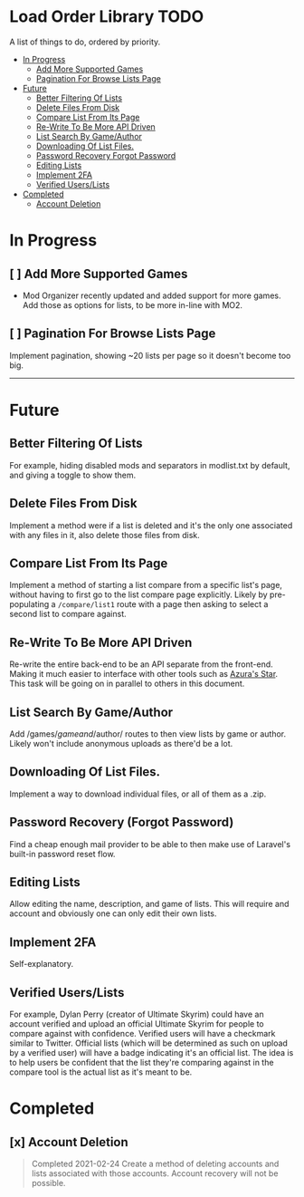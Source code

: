 # Load Order Library TODO

A list of things to do, ordered by priority.

<!-- TOC -->

- [In Progress](#in-progress)
	- [Add More Supported Games](#add-more-supported-games)
	- [Pagination For Browse Lists Page](#pagination-for-browse-lists-page)
- [Future](#future)
	- [Better Filtering Of Lists](#better-filtering-of-lists)
	- [Delete Files From Disk](#delete-files-from-disk)
	- [Compare List From Its Page](#compare-list-from-its-page)
	- [Re-Write To Be More API Driven](#re-write-to-be-more-api-driven)
	- [List Search By Game/Author](#list-search-by-gameauthor)
	- [Downloading Of List Files.](#downloading-of-list-files)
	- [Password Recovery Forgot Password](#password-recovery-forgot-password)
	- [Editing Lists](#editing-lists)
	- [Implement 2FA](#implement-2fa)
	- [Verified Users/Lists](#verified-userslists)
- [Completed](#completed)
	- [Account Deletion](#account-deletion)

<!-- /TOC -->

# In Progress

## [ ] **Add More Supported Games**
- Mod Organizer recently updated and added support for more games. Add those as options for lists, to be more in-line with MO2.

## [ ] **Pagination For Browse Lists Page**
Implement pagination, showing ~20 lists per page so it doesn't become too big.

___

# Future

## **Better Filtering Of Lists**
For example, hiding disabled mods and separators in modlist.txt by default, and giving a toggle to show them.

## **Delete Files From Disk**
Implement a method were if a list is deleted and it's the only one associated with any files in it, also delete those files from disk.

## **Compare List From Its Page**
Implement a method of starting a list compare from a specific list's page, without having to first go to the list compare page explicitly. Likely by pre-populating a `/compare/list1` route with a page then asking to select a second list to compare against.

## Re-Write To Be More API Driven
Re-write the entire back-end to be an API separate from the front-end. Making it much easier to interface with other tools such as [Azura's Star](https://github.com/RingComics/azuras-start). This task will be going on in parallel to others in this document.

## List Search By Game/Author
Add /games/$game and /$author/ routes to then view lists by game or author. Likely won't include anonymous uploads as there'd be a lot.

## Downloading Of List Files.
Implement a way to download individual files, or all of them as a .zip.

## Password Recovery (Forgot Password)
Find a cheap enough mail provider to be able to then make use of Laravel's built-in password reset flow.

## Editing Lists
Allow editing the name, description, and game of lists. This will require and account and obviously one can only edit their own lists.

## Implement 2FA
Self-explanatory.

## Verified Users/Lists
For example, Dylan Perry (creator of Ultimate Skyrim) could have an account verified and upload an official Ultimate Skyrim for people to compare against with confidence. Verified users will have a checkmark similar to Twitter. Official lists (which will be determined as such on upload by a verified user) will have a badge indicating it's an official list. The idea is to help users be confident that the list they're comparing against in the compare tool is the actual list as it's meant to be.

# Completed

## [x] Account Deletion
> Completed 2021-02-24
Create a method of deleting accounts and lists associated with those accounts. Account recovery will not be possible.



